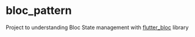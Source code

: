 # bloc_pattern

Project to understanding Bloc State management with [flutter_bloc](https://pub.dev/packages/flutter_bloc) library